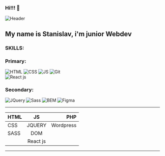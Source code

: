 ### Hi!!! 👋
![Header](https://www.edureka.co/blog/wp-content/uploads/2019/10/website-1-528x204.png)

## My name is Stanislav, i'm  junior Webdev
  ### SKILLS:
  
 ### Primary: 
![HTML](https://img.shields.io/badge/-HTML-454443?style=for-the-badge&logo=html5)
![CSS](https://img.shields.io/badge/-CSS-454443?style=for-the-badge&logo=css3)
![JS](https://img.shields.io/badge/-JS-454443?style=for-the-badge&logo=javascript)
![Git](https://img.shields.io/badge/-git-454443?style=for-the-badge&logo=git)  
![React js](https://img.shields.io/badge/-React-454443?style=for-the-badge&logo=React)

### Secondary:
![JQuery](https://img.shields.io/badge/-JQuery-090909??style=for-the-badge&logo=html)
![Sass](https://img.shields.io/badge/-Sass-454443?style=for-the-badge&logo=sass)
![BEM](https://img.shields.io/badge/-bem-454443?style=for-the-badge&logo=BEM)
![Figma](https://img.shields.io/badge/-figma-454443?style=for-the-badge&logo=figma)  

---
 
 |HTML      |    JS    |PHP |
| ------------- |:------------------:| -----:|
| CSS   | JQUERY    | Wordpress |
| SASS     | DOM |
           |React js|


---
